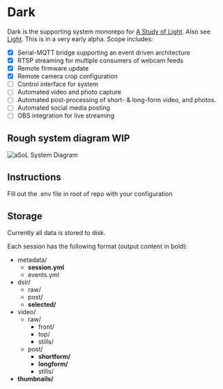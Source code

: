# Dark 

Dark is the supporting system monorepo for [A Study of Light](https://www.youtube.com/@StudyOfLight). Also see [Light](https://github.com/GKStretton/Light). This is in a very early alpha. Scope includes:

- [x] Serial-MQTT bridge supporting an event driven architecture
- [x] RTSP streaming for multiple consumers of webcam feeds
- [x] Remote firmware update
- [x] Remote camera crop configuration
- [ ] Control interface for system
- [ ] Automated video and photo capture
- [ ] Automated post-processing of short- & long-form video, and photos.
- [ ] Automated social media posting
- [ ] OBS integration for live streaming

## Rough system diagram WIP
![aSoL System Diagram](https://user-images.githubusercontent.com/40743870/200128178-5fbe5e19-6592-40bc-837a-b243e97f06bd.png)

## Instructions


Fill out the .env file in root of repo with your configuration


## Storage

Currently all data is stored to disk.

Each session has the following format (output content in bold):

- metadata/
	- **session.yml**
	- events.yml
- dslr/
	- raw/
	- post/
	- **selected/**
- video/
	- raw/
		- front/
		- top/
		- stills/
	- post/
		- **shortform/**
		- **longform/**
		- stills/
- **thumbnails/**